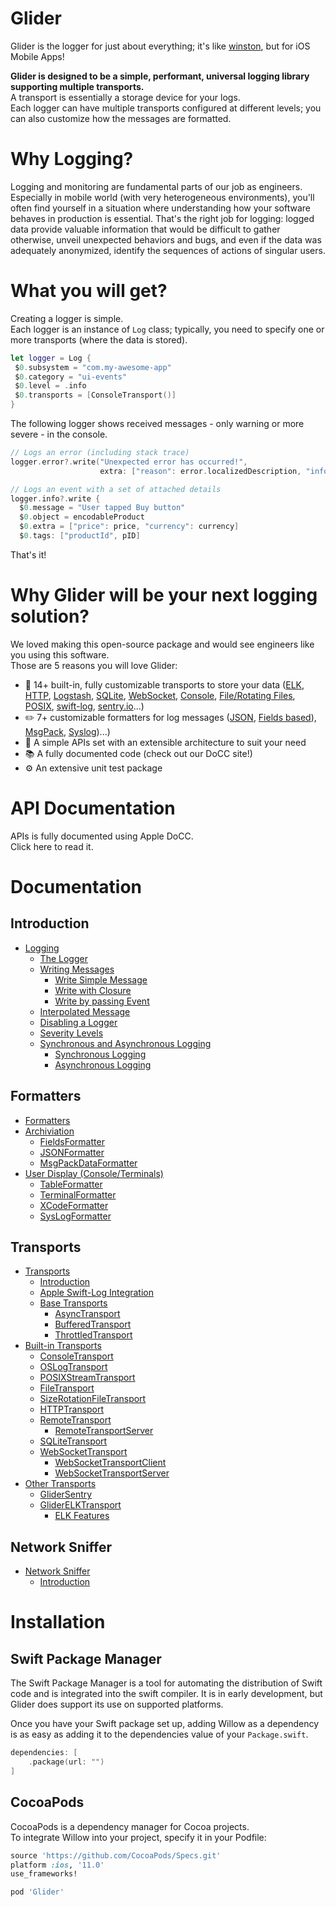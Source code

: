 # Glider

Glider is the logger for just about everything; it's like [winston](https://github.com/winstonjs/winston), but for iOS Mobile Apps!

**Glider is designed to be a simple, performant, universal logging library supporting multiple transports.**  
A transport is essentially a storage device for your logs.  
Each logger can have multiple transports configured at different levels; you can also customize how the messages are formatted.

# Why Logging?

Logging and monitoring are fundamental parts of our job as engineers.  
Especially in mobile world (with very heterogeneous environments), you'll often find yourself in a situation where understanding how your software behaves in production is essential.
That's the right job for logging: logged data provide valuable information that would be difficult to gather otherwise, unveil unexpected behaviors and bugs, and even if the data was adequately anonymized, identify the sequences of actions of singular users.

# What you will get?

Creating a logger is simple.  
Each logger is an instance of `Log` class; typically, you need to specify one or more transports (where the data is stored).

```swift
let logger = Log {
 $0.subsystem = "com.my-awesome-app"
 $0.category = "ui-events"
 $0.level = .info
 $0.transports = [ConsoleTransport()]
}
```

The following logger shows received messages - only warning or more severe - in the console.

```swift
// Logs an error (including stack trace)
logger.error?.write("Unexpected error has occurred!", 
                    extra: ["reason": error.localizedDescription, "info": extraInfoDict])

// Logs an event with a set of attached details
logger.info?.write {
  $0.message = "User tapped Buy button"
  $0.object = encodableProduct
  $0.extra = ["price": price, "currency": currency]
  $0.tags: ["productId", pID]
```

That's it!

# Why Glider will be your next logging solution?

We loved making this open-source package and would see engineers like you using this software.  
Those are 5 reasons you will love Glider:

- 🧩 14+ built-in, fully customizable transports to store your data ([ELK](https://github.com/malcommac/Glider/tree/main/GliderELK/Sources), [HTTP](https://github.com/malcommac/Glider/blob/main/Glider/Sources/Transports/HTTPTransport/HTTPTransport.swift), [Logstash](https://github.com/malcommac/Glider/tree/main/Glider/Sources/Transports/LogstashTransport), [SQLite](https://github.com/malcommac/Glider/tree/main/Glider/Sources/Transports/SQLiteTransport), [WebSocket](https://github.com/malcommac/Glider/tree/main/Glider/Sources/Transports/WebSocketTransport), [Console](https://github.com/malcommac/Glider/tree/main/Glider/Sources/Transports/Console), [File/Rotating Files](https://github.com/malcommac/Glider/tree/main/Glider/Sources/Transports/File), [POSIX](https://github.com/malcommac/Glider/tree/main/Glider/Sources/Transports/File/POSIXTransports), [swift-log](https://github.com/malcommac/Glider/tree/main/GliderSwiftLog/Sources), [sentry.io](https://github.com/malcommac/Glider/tree/main/GliderSentry/Sources)...)
- ✏️ 7+ customizable formatters for log messages ([JSON](https://github.com/malcommac/Glider/tree/main/Glider/Sources/Formatters/JSONFormatter), [Fields based](https://github.com/malcommac/Glider/tree/main/Glider/Sources/Formatters/FieldsFormatter)), [MsgPack](https://github.com/malcommac/Glider/tree/main/Glider/Sources/Formatters/MsgPackFormatter), [Syslog](https://github.com/malcommac/Glider/tree/main/Glider/Sources/Formatters/SysLogFormatter))...)
- 🚀 A simple APIs set with an extensible architecture to suit your need
- 📚 A fully documented code (check out our DoCC site!)
- ⚙️ An extensive unit test package

# API Documentation

APIs is fully documented using Apple DoCC.  
Click here to read it.
# Documentation
## Introduction

- [Logging](#logging)
  - [The Logger](#the-logger)
  - [Writing Messages](#writing-messages)
    - [Write Simple Message](#write-simple-message)
    - [Write with Closure](#write-with-closure)
    - [Write by passing Event](#write-by-passing-event)
  - [Interpolated Message](#interpolated-message)
  - [Disabling a Logger](#disabling-a-logger)
  - [Severity Levels](#severity-levels)
  - [Synchronous and Asynchronous Logging](#synchronous-and-asynchronous-logging)
    - [Synchronous Logging](#synchronous-logging)
    - [Asynchronous Logging](#asynchronous-logging)

## Formatters

- [Formatters](./Documentation/Formatters.md#formatters)
- [Archiviation](./Documentation/Formatters.md#archiviation)
  - [FieldsFormatter](./Documentation/Formatters.md#fieldsformatter)
  - [JSONFormatter](./Documentation/Formatters.md#jsonformatter)
  - [MsgPackDataFormatter](./Documentation/Formatters.md#msgpackdataformatter)
- [User Display (Console/Terminals)](./Documentation/Formatters.md#user-display-consoleterminals)
  - [TableFormatter](./Documentation/Formatters.md#tableformatter)
  - [TerminalFormatter](./Documentation/Formatters.md#terminalformatter)
  - [XCodeFormatter](./Documentation/Formatters.md#xcodeformatter)
  - [SysLogFormatter](./Documentation/Formatters.md#syslogformatter)

## Transports

- [Transports](./Documentation/Transports.md#transports)
  - [Introduction](./Documentation/Transports.md#introduction)
  - [Apple Swift-Log Integration](./Documentation/Transports.md#apple-swift-log-integration)
  - [Base Transports](./Documentation/Transports.md#base-transports)
    - [AsyncTransport](./Documentation/Transports.md#asynctransport)
    - [BufferedTransport](./Documentation/Transports.md#bufferedtransport)
    - [ThrottledTransport](./Documentation/Transports.md#throttledtransport)
- [Built-in Transports](./Documentation/Transports.md#built-in-transports)
  - [ConsoleTransport](./Documentation/Transports.md#consoletransport)
  - [OSLogTransport](./Documentation/Transports.md#oslogtransport)
  - [POSIXStreamTransport](./Documentation/Transports.md#posixstreamtransport)
  - [FileTransport](./Documentation/Transports.md#filetransport)
  - [SizeRotationFileTransport](./Documentation/Transports.md#sizerotationfiletransport)
  - [HTTPTransport](./Documentation/Transports.md#httptransport)
  - [RemoteTransport](./Documentation/Transports.md#remotetransport)
    - [RemoteTransportServer](./Documentation/Transports.md#remotetransportserver)
  - [SQLiteTransport](./Documentation/Transports.md#sqlitetransport)
  - [WebSocketTransport](./Documentation/Transports.md#websockettransport)
    - [WebSocketTransportClient](./Documentation/Transports.md#websockettransportclient)
    - [WebSocketTransportServer](./Documentation/Transports.md#websockettransportserver)
- [Other Transports](./Documentation/Transports.md#other-transports)
  - [GliderSentry](./Documentation/Transports.md#glidersentry)
  - [GliderELKTransport](./Documentation/Transports.md#gliderelktransport)
    - [ELK Features](./Documentation/Transports.md#elk-features)

## Network Sniffer

- [Network Sniffer](./Documentation/NetWatcher.md#network-sniffer)
  - [Introduction](./Documentation/NetWatcher.md#introduction)

# Installation

## Swift Package Manager

The Swift Package Manager is a tool for automating the distribution of Swift code and is integrated into the swift compiler. It is in early development, but Glider does support its use on supported platforms.

Once you have your Swift package set up, adding Willow as a dependency is as easy as adding it to the dependencies value of your `Package.swift`.

```swift
dependencies: [
    .package(url: "")
]
```
## CocoaPods

CocoaPods is a dependency manager for Cocoa projects.  
To integrate Willow into your project, specify it in your Podfile:

```ruby
source 'https://github.com/CocoaPods/Specs.git'
platform :ios, '11.0'
use_frameworks!

pod 'Glider'
```